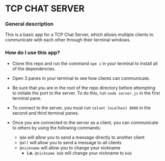 # TCP CHAT SERVER

### General description

This is a basic app for a TCP Chat Server, which allows multiple clients to communicate with each other through their terminal windows.

### How do I use this app?

* Clone this repo and run the command `npm i` in your terminal to install all of the dependencies.

* Open 3 panes in your terminal to see how clients can communicate.

* Be sure that you are in the root of the repo directory before attempting to initiate the port to the server. To do this, run `node server.js` in the first terminal pane.

* To connect to the server, you must run `telnet localhost 8000` in the second and third terminal panes.

* Once you are connected to the server as a client, you can communicate to others by using the following commands:
  * `@dm` will allow you to send a message directly to another client
  * `@all` will allow you to send a message to all clients
  * `@nickname` will allow you to change your nickname
    * **i.e.** `@nickname bob` will change your nickname to `bob`
